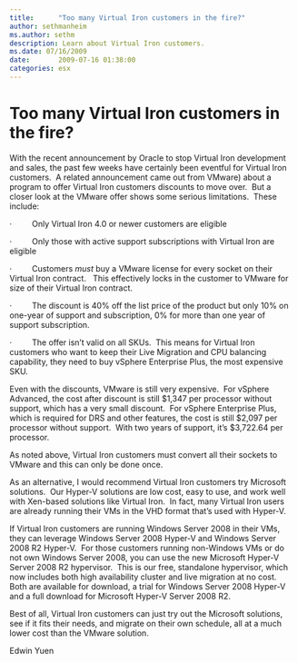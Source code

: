 ```yaml
---
title:      "Too many Virtual Iron customers in the fire?"
author: sethmanheim
ms.author: sethm
description: Learn about Virtual Iron customers.
ms.date: 07/16/2009
date:       2009-07-16 01:38:00
categories: esx
---
```

# Too many Virtual Iron customers in the fire?

With the recent announcement by Oracle to stop Virtual Iron development and sales, the past few weeks have certainly been eventful for Virtual Iron customers.  A related announcement came out from VMware) about a program to offer Virtual Iron customers discounts to move over.  But a closer look at the VMware offer shows some serious limitations.  These include:

·         Only Virtual Iron 4.0 or newer customers are eligible

·         Only those with active support subscriptions with Virtual Iron are eligible

·         Customers _must_ buy a VMware license for every socket on their Virtual Iron contract.   This effectively locks in the customer to VMware for size of their Virtual Iron contract.

·         The discount is 40% off the list price of the product but only 10% on one-year of support and subscription, 0% for more than one year of support subscription.

·         The offer isn’t valid on all SKUs.  This means for Virtual Iron customers who want to keep their Live Migration and CPU balancing capability, they need to buy vSphere Enterprise Plus, the most expensive SKU.

Even with the discounts, VMware is still very expensive.  For vSphere Advanced, the cost after discount is still $1,347 per processor without support, which has a very small discount.  For vSphere Enterprise Plus, which is required for DRS and other features, the cost is still $2,097 per processor without support.  With two years of support, it’s $3,722.64 per processor. 

As noted above, Virtual Iron customers must convert all their sockets to VMware and this can only be done once. 

As an alternative, I would recommend Virtual Iron customers try Microsoft solutions.  Our Hyper-V solutions are low cost, easy to use, and work well with Xen-based solutions like Virtual Iron.  In fact, many Virtual Iron users are already running their VMs in the VHD format that’s used with Hyper-V.

If Virtual Iron customers are running Windows Server 2008 in their VMs, they can leverage Windows Server 2008 Hyper-V and Windows Server 2008 R2 Hyper-V.  For those customers running non-Windows VMs or do not own Windows Server 2008, you can use the new Microsoft Hyper-V Server 2008 R2 hypervisor.  This is our free, standalone hypervisor, which now includes both high availability cluster and live migration at no cost.  Both are available for download, a trial for Windows Server 2008 Hyper-V and a full download for Microsoft Hyper-V Server 2008 R2.

Best of all, Virtual Iron customers can just try out the Microsoft solutions, see if it fits their needs, and migrate on their own schedule, all at a much lower cost than the VMware solution.

Edwin Yuen
